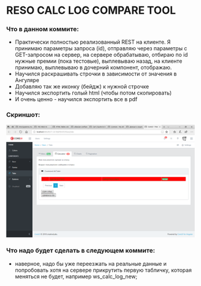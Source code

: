 # RESO CALC LOG COMPARE TOOL


### Что в данном коммите:

* Практически полностью реализованный REST на клиенте. Я принимаю параметры запроса (id), отправляю через параметры с GET-запросом на сервер, на сервере обрабатываю, отбираю по id нужные премии (пока тестовые), выплевываю назад, на клиенте принимаю, выплевываю в дочерний компонент, отображаю.
* Научился раскрашивать строчки в зависимости от значения в Ангуляре
* Добавляю так же иконку (бейдж) к нужной строчке
* Научился экспортить голый html (чтобы потом скопировать)
* И очень ценно - научился экспортить все в pdf


### Скриншот:
![screenshot](image.png)


### Что надо будет сделать в следующем коммите:

* наверное, надо бы уже переезжать на реальные данные и попробовать хотя на сервере прикрутить первую табличку, которая меняться не будет, например ws_calc_log_new;












